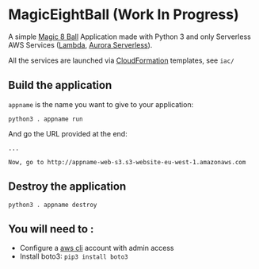 # MagicEightBall (Work In Progress)

A simple [Magic 8 Ball](https://en.wikipedia.org/wiki/Magic_8-Ball) Application made with Python 3 and only Serverless AWS Services ([Lambda](https://aws.amazon.com/lambda/), [Aurora Serverless](https://aws.amazon.com/rds/aurora/serverless/)).

All the services are launched via [CloudFormation](https://aws.amazon.com/cloudformation/) templates, see `iac/`

## Build the application 
`appname` is the name you want to give to your application:
```
python3 . appname run
```
And go the URL provided at the end:
```
...

Now, go to http://appname-web-s3.s3-website-eu-west-1.amazonaws.com
```

## Destroy the application
```
python3 . appname destroy
```
## You will need to : 
* Configure a [aws cli](https://docs.aws.amazon.com/cli/latest/userguide/cli-chap-configure.html) account with admin access
* Install boto3: `pip3 install boto3`